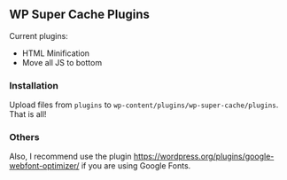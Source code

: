 ## WP Super Cache Plugins

Current plugins:

- HTML Minification
- Move all JS to bottom

### Installation

Upload files from ``plugins`` to ``wp-content/plugins/wp-super-cache/plugins``. That is all!

### Others

Also, I recommend use the plugin https://wordpress.org/plugins/google-webfont-optimizer/ if you are using Google Fonts.
